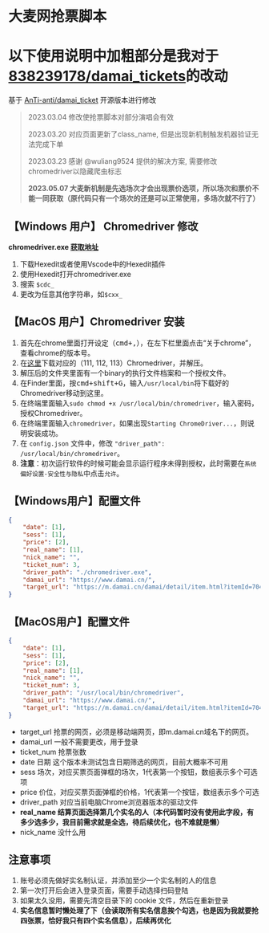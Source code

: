 # 大麦网抢票脚本

# 以下使用说明中**加粗**部分是我对于[838239178/damai_tickets](https://github.com/838239178/damai_tickets)的改动

基于 [AnTi-anti/damai_ticket](https://github.com/AnTi-anti/damai_ticket) 开源版本进行修改

> 2023.03.04 修改使抢票脚本对部分演唱会有效
> 
> 2023.03.20 对应页面更新了class_name, 但是出现新机制触发机器验证无法完成下单
>
>
> 2023.03.23 感谢 @wuliang9524 提供的解决方案, 需要修改chromedriver以隐藏爬虫标志
>
> **2023.05.07 大麦新机制是先选场次才会出现票价选项，所以场次和票价不能一同获取（原代码只有一个场次的还是可以正常使用，多场次就不行了）**

## 【Windows 用户】 Chromedriver 修改

**chromedriver.exe [获取地址](https://registry.npmmirror.com/binary.html?path=chromedriver/)**

1. 下载Hexedit或者使用Vscode中的Hexedit插件
2. 使用Hexedit打开chromedriver.exe 
3. 搜索 `$cdc_`
4. 更改为任意其他字符串，如`$cxx_`

## 【MacOS 用户】Chromedriver 安装
1. 首先在chrome里面打开设定（<kbd>cmd+,</kbd>），在左下栏里面点击“关于chrome”，查看chrome的版本号。
2. 在[这里](https://chromedriver.chromium.org/downloads)下载对应的（111, 112, 113）Chromedriver，并解压。
3. 解压后的文件夹里面有一个binary的执行文件档案和一个授权文件。
4. 在Finder里面，按<kbd>cmd+shift+G</kbd>，输入`/usr/local/bin`将下载好的Chromedriver移动到这里。
5. 在终端里面输入`sudo chmod +x /usr/local/bin/chromedriver`，输入密码，授权Chromedriver。
6. 在终端里面输入`chromedriver`，如果出现`Starting ChromeDriver...`，则说明安装成功。
7. 在 `config.json` 文件中，修改 `"driver_path": /usr/local/bin/chromedriver`。
8. **注意**：初次运行软件的时候可能会显示运行程序未得到授权，此时需要在`系统偏好设置-安全性与隐私`中点击`允许`。

## 【Windows用户】配置文件

```json
{
    "date": [1],
    "sess": [1],
    "price": [2],	
    "real_name": [1],
    "nick_name": "",
    "ticket_num": 3,
    "driver_path": "./chromedriver.exe",
    "damai_url": "https://www.damai.cn/",
    "target_url": "https://m.damai.cn/damai/detail/item.html?itemId=704494827883&spm=a2o71.category.itemlist.ditem_3"
}

```

## 【MacOS用户】配置文件
```json
{
    "date": [1],
    "sess": [1],
    "price": [2],	
    "real_name": [1],
    "nick_name": "",
    "ticket_num": 3,
    "driver_path": "/usr/local/bin/chromedriver",
    "damai_url": "https://www.damai.cn/",
    "target_url": "https://m.damai.cn/damai/detail/item.html?itemId=704494827883&spm=a2o71.category.itemlist.ditem_3"
}

```

- target_url 抢票的网页，必须是移动端网页，即m.damai.cn域名下的网页。
- damai_url 一般不需要更改，用于登录
- ticket_num 抢票张数
- date 日期 这个版本未测试包含日期筛选的网页，目前大概率不可用
- sess 场次，对应买票页面弹框的场次，1代表第一个按钮，数组表示多个可选项
- price 价位，对应买票页面弹框的价格，1代表第一个按钮，数组表示多个可选
- driver_path 对应当前电脑Chrome浏览器版本的驱动文件
- **real_name 结算页面选择第几个实名的人（本代码暂时没有使用此字段，有多少选多少，我目前需求就是全选，待后续优化，也不难就是懒）**
- nick_name 没什么用

## 注意事项

1. 账号必须先做好实名制认证，并添加至少一个实名制的人的信息
2. 第一次打开后会进入登录页面，需要手动选择扫码登陆
3. 如果太久没用，需要先清空目录下的 cookie 文件，然后在重新登录
4. **实名信息暂时懒处理了下（会读取所有实名信息挨个勾选，也是因为我就要抢四张票，恰好我只有四个实名信息），后续再优化**
